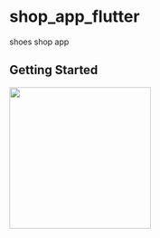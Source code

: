# shop_app_flutter

shoes shop app

## Getting Started

<img src='https://github.com/user-attachments/assets/89f6893f-c6f9-448a-ae7f-9f094b54ad98' width = '250'/>

